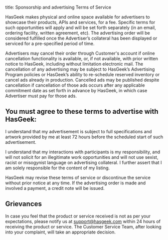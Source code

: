 title: Sponsorship and advertising Terms of Service

HasGeek makes physical and online space available for advertisers to showcase their products, APIs and services, for a fee. Specific terms for such opportunities will apply and will be set forth separately (in an email, ordering facility, written agreement, etc). The advertising order will be considered fulfilled once the Advertiser’s collateral has been displayed or serviced for a pre-specified period of time. 

Advertisers may cancel their order through Customer's account if online cancellation functionality is available, or, if not available, with prior written notice to HasGeek, including without limitation electronic mail.  The cancellation of any advertising may be subject to HasGeek’s Advertising Program policies or HasGeek’s ability to re-schedule reserved inventory or cancel ads already in production. Cancelled ads may be published despite cancellation if cancellation of those ads occurs after any applicable commitment date as set forth in advance by HasGeek, in which case Advertiser must pay for those ads.

## You must agree to these terms to advertise with HasGeek:

I understand that my advertisement is subject to full specifications and artwork provided by me at least 72 hours before the scheduled start of such advertisement.

I understand that my interactions with participants is my responsibility, and will not solicit for an illegitimate work opportunities and will not use sexist, racist or misogynist language on advertising collateral. I further assert that I am solely responsible for the content of my listing.

HasGeek may revise these terms of service or discontinue the service without prior notice at any time. If the advertising order is made and involved a payment, a credit note will be issued.

## Grievances

In case you feel that the product or service received is not as per your expectations, please notify us at <support@hasgeek.com> within 24 hours of receiving the product or service. The Customer Service Team, after looking into your complaint, will take an appropriate decision.